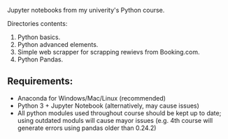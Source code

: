Jupyter notebooks from my univerity's Python course.

Directories contents:
1. Python basics.
2. Python advanced elements. 
3. Simple web scrapper for scrapping rewievs from Booking.com.
4. Python Pandas.

Requirements:
-------------
* Anaconda for Windows/Mac/Linux (recommended)
* Python 3 + Jupyter Notebook (alternatively, may cause issues)
* All python modules used throughout course should be kept up to date; using outdated moduls will cause mayor issues (e.g. 4th course will generate errors using pandas older than 0.24.2)
